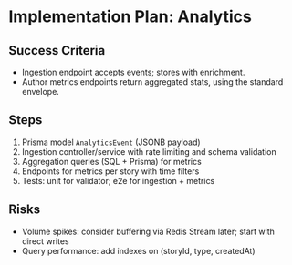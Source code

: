 # Implementation Plan: Analytics

## Success Criteria
- Ingestion endpoint accepts events; stores with enrichment.
- Author metrics endpoints return aggregated stats, using the standard envelope.

## Steps
1) Prisma model `AnalyticsEvent` (JSONB payload)
2) Ingestion controller/service with rate limiting and schema validation
3) Aggregation queries (SQL + Prisma) for metrics
4) Endpoints for metrics per story with time filters
5) Tests: unit for validator; e2e for ingestion + metrics

## Risks
- Volume spikes: consider buffering via Redis Stream later; start with direct writes
- Query performance: add indexes on (storyId, type, createdAt)
